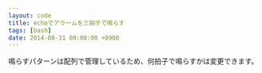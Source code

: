 ```yaml
---
layout: code
title: echoでアラームを三拍子で鳴らす
tags: [bash]
date: 2014-08-31 00:00:00 +0900
---
```

鳴らすパターンは配列で管理しているため、何拍子で鳴らすかは変更できます。
